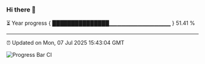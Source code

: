 ### Hi there 👋

⏳ Year progress { ███████████████▁▁▁▁▁▁▁▁▁▁▁▁▁▁▁ } 51.41 %

---

⏰ Updated on Mon, 07 Jul 2025 15:43:04 GMT

![Progress Bar CI](https://github.com/IshwaranRudhara/GIT-ACTION/workflows/Progress%20Bar%20CI/badge.svg)
